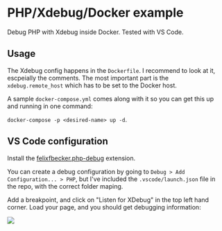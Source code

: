 # PHP/Xdebug/Docker example

Debug PHP with Xdebug inside Docker. Tested with VS Code.

## Usage

The Xdebug config happens in the `Dockerfile`. I recommend to look at it, escpeially the comments. The most important part is the `xdebug.remote_host` which has to be set to the Docker host.

 A sample `docker-compose.yml` comes along with it so you can get this up and running in one command:
 
``docker-compose -p <desired-name> up -d``.

## VS Code configuration

Install the [felixfbecker.php-debug](https://marketplace.visualstudio.com/items?itemName=felixfbecker.php-debug) extension.

You can create a debug configuration by going to `Debug > Add Configuration... > PHP`, but I've included the `.vscode/launch.json` file in the repo, with the correct folder maping.

Add a breakpoint, and click on "Listen for XDebug" in the top left hand corner. Load your page, and you should get debugging information:

![](https://i.imgur.com/B8dnAj7.png)
